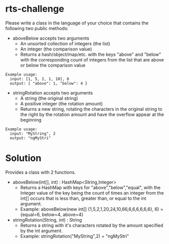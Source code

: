 # rts-challenge
Please write a class in the language of your choice that contains the following two public methods:

- aboveBelow accepts two arguments
  - An unsorted collection of integers (the list)
  - An integer (the comparison value)
  - Returns a hash/object/map/etc. with the keys "above" and "below" with the corresponding count of integers from the list that are above or below the comparison value
```
Example usage:
  input: [1, 5, 2, 1, 10], 6
  output: { "above": 1, "below": 4 }
```

- stringRotation accepts two arguments
  - A string (the original string)
  - A positive integer (the rotation amount)
  - Returns a new string, rotating the characters in the original string to the right by the rotation amount and have the overflow appear at the beginning
```
Example usage:
  input: "MyString", 2
  output: "ngMyStri"
```

# Solution
Provides a class with 2 functions. 
- aboveBelow(int[], int) : HashMap<String,Integer>
  - Returns a HashMap with keys for "above","below","equal", with the Integer value of the key being the count of times an integer from the int[] occurs that is less than, greater than, or equal to the int argument. 
  - Example: aboveBelow(new int[] {1,5,2,1,20,24,10,66,6,6,6,6,6,6}, 6) = {equal=6, below=4, above=4}
- stringRotation(String, int) : String 
  - Returns a string with it's characters rotated by the amount specified by the int argument. 
  - Example: stringRotation("MyString",2) = "ngMyStri"
